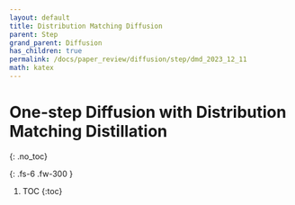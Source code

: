 ```yaml
---
layout: default
title: Distribution Matching Diffusion
parent: Step
grand_parent: Diffusion
has_children: true
permalink: /docs/paper_review/diffusion/step/dmd_2023_12_11
math: katex
---
```


# One-step Diffusion with Distribution Matching Distillation
{: .no_toc}

<!-- [Pseudo Numerical Methods for Diffusion Models on Manifolds](https://arxiv.org/abs/2202.09778) -->
{: .fs-6 .fw-300 }

1. TOC
{:toc}

